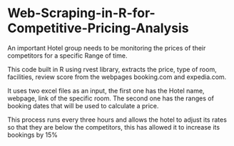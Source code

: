 # Web-Scraping-in-R-for-Competitive-Pricing-Analysis

An important Hotel group needs to be monitoring the prices of their competitors for a specific Range of time. 

This code built in R using rvest library, extracts the price, type of room, facilities, review score from the webpages booking.com and expedia.com.

It uses two excel files as an input, the first one has the Hotel name, webpage, link of the specific room. The second one has the ranges of booking dates that will be used to calculate a price.

This process runs every three hours and allows the hotel to adjust its rates so that they are below the competitors, this has allowed it to increase its bookings by 15%
